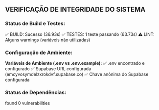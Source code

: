 ## VERIFICAÇÃO DE INTEGRIDADE DO SISTEMA
### Status de Build e Testes:
✅ BUILD: Sucesso (36.93s)
✅ TESTES: 1 teste passando (63.73s)
⚠️ LINT: Alguns warnings (variáveis não utilizadas)

### Configuração de Ambiente:
**Variáveis de Ambiente (.env vs .env.example):**
✅ .env encontrado e configurado
✅ Supabase URL configurada (emcyvosymdelzxrokdvf.supabase.co)
✅ Chave anônima do Supabase configurada

### Status de Dependências:
found 0 vulnerabilities
